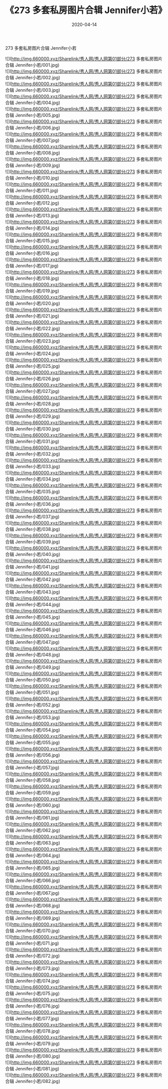 ﻿---
layout: post
title:  《273 多套私房图片合辑 Jennifer小若》
date:   2020-04-14
img: http://img.660000.xyz/Sharelink/秀人网/秀人网第01部分/273 多套私房图片合辑 Jennifer小若/000.jpg
categories: [美女, 清纯, 唯美]
---

273 多套私房图片合辑 Jennifer小若

  ![](http://img.660000.xyz/Sharelink/秀人网/秀人网第01部分/273 多套私房图片合辑 Jennifer小若/001.jpg) <br> ![](http://img.660000.xyz/Sharelink/秀人网/秀人网第01部分/273 多套私房图片合辑 Jennifer小若/002.jpg) <br> ![](http://img.660000.xyz/Sharelink/秀人网/秀人网第01部分/273 多套私房图片合辑 Jennifer小若/003.jpg) <br> ![](http://img.660000.xyz/Sharelink/秀人网/秀人网第01部分/273 多套私房图片合辑 Jennifer小若/004.jpg) <br> ![](http://img.660000.xyz/Sharelink/秀人网/秀人网第01部分/273 多套私房图片合辑 Jennifer小若/005.jpg) <br> ![](http://img.660000.xyz/Sharelink/秀人网/秀人网第01部分/273 多套私房图片合辑 Jennifer小若/006.jpg) <br> ![](http://img.660000.xyz/Sharelink/秀人网/秀人网第01部分/273 多套私房图片合辑 Jennifer小若/007.jpg) <br> ![](http://img.660000.xyz/Sharelink/秀人网/秀人网第01部分/273 多套私房图片合辑 Jennifer小若/008.jpg) <br> ![](http://img.660000.xyz/Sharelink/秀人网/秀人网第01部分/273 多套私房图片合辑 Jennifer小若/009.jpg) <br> ![](http://img.660000.xyz/Sharelink/秀人网/秀人网第01部分/273 多套私房图片合辑 Jennifer小若/010.jpg) <br> ![](http://img.660000.xyz/Sharelink/秀人网/秀人网第01部分/273 多套私房图片合辑 Jennifer小若/011.jpg) <br> ![](http://img.660000.xyz/Sharelink/秀人网/秀人网第01部分/273 多套私房图片合辑 Jennifer小若/012.jpg) <br> ![](http://img.660000.xyz/Sharelink/秀人网/秀人网第01部分/273 多套私房图片合辑 Jennifer小若/013.jpg) <br> ![](http://img.660000.xyz/Sharelink/秀人网/秀人网第01部分/273 多套私房图片合辑 Jennifer小若/014.jpg) <br> ![](http://img.660000.xyz/Sharelink/秀人网/秀人网第01部分/273 多套私房图片合辑 Jennifer小若/015.jpg) <br> ![](http://img.660000.xyz/Sharelink/秀人网/秀人网第01部分/273 多套私房图片合辑 Jennifer小若/016.jpg) <br> ![](http://img.660000.xyz/Sharelink/秀人网/秀人网第01部分/273 多套私房图片合辑 Jennifer小若/017.jpg) <br> ![](http://img.660000.xyz/Sharelink/秀人网/秀人网第01部分/273 多套私房图片合辑 Jennifer小若/018.jpg) <br> ![](http://img.660000.xyz/Sharelink/秀人网/秀人网第01部分/273 多套私房图片合辑 Jennifer小若/019.jpg) <br> ![](http://img.660000.xyz/Sharelink/秀人网/秀人网第01部分/273 多套私房图片合辑 Jennifer小若/020.jpg) <br> ![](http://img.660000.xyz/Sharelink/秀人网/秀人网第01部分/273 多套私房图片合辑 Jennifer小若/021.jpg) <br> ![](http://img.660000.xyz/Sharelink/秀人网/秀人网第01部分/273 多套私房图片合辑 Jennifer小若/022.jpg) <br> ![](http://img.660000.xyz/Sharelink/秀人网/秀人网第01部分/273 多套私房图片合辑 Jennifer小若/023.jpg) <br> ![](http://img.660000.xyz/Sharelink/秀人网/秀人网第01部分/273 多套私房图片合辑 Jennifer小若/024.jpg) <br> ![](http://img.660000.xyz/Sharelink/秀人网/秀人网第01部分/273 多套私房图片合辑 Jennifer小若/025.jpg) <br> ![](http://img.660000.xyz/Sharelink/秀人网/秀人网第01部分/273 多套私房图片合辑 Jennifer小若/026.jpg) <br> ![](http://img.660000.xyz/Sharelink/秀人网/秀人网第01部分/273 多套私房图片合辑 Jennifer小若/027.jpg) <br> ![](http://img.660000.xyz/Sharelink/秀人网/秀人网第01部分/273 多套私房图片合辑 Jennifer小若/028.jpg) <br> ![](http://img.660000.xyz/Sharelink/秀人网/秀人网第01部分/273 多套私房图片合辑 Jennifer小若/029.jpg) <br> ![](http://img.660000.xyz/Sharelink/秀人网/秀人网第01部分/273 多套私房图片合辑 Jennifer小若/030.jpg) <br> ![](http://img.660000.xyz/Sharelink/秀人网/秀人网第01部分/273 多套私房图片合辑 Jennifer小若/031.jpg) <br> ![](http://img.660000.xyz/Sharelink/秀人网/秀人网第01部分/273 多套私房图片合辑 Jennifer小若/032.jpg) <br> ![](http://img.660000.xyz/Sharelink/秀人网/秀人网第01部分/273 多套私房图片合辑 Jennifer小若/033.jpg) <br> ![](http://img.660000.xyz/Sharelink/秀人网/秀人网第01部分/273 多套私房图片合辑 Jennifer小若/034.jpg) <br> ![](http://img.660000.xyz/Sharelink/秀人网/秀人网第01部分/273 多套私房图片合辑 Jennifer小若/035.jpg) <br> ![](http://img.660000.xyz/Sharelink/秀人网/秀人网第01部分/273 多套私房图片合辑 Jennifer小若/036.jpg) <br> ![](http://img.660000.xyz/Sharelink/秀人网/秀人网第01部分/273 多套私房图片合辑 Jennifer小若/037.jpg) <br> ![](http://img.660000.xyz/Sharelink/秀人网/秀人网第01部分/273 多套私房图片合辑 Jennifer小若/038.jpg) <br> ![](http://img.660000.xyz/Sharelink/秀人网/秀人网第01部分/273 多套私房图片合辑 Jennifer小若/039.jpg) <br> ![](http://img.660000.xyz/Sharelink/秀人网/秀人网第01部分/273 多套私房图片合辑 Jennifer小若/040.jpg) <br> ![](http://img.660000.xyz/Sharelink/秀人网/秀人网第01部分/273 多套私房图片合辑 Jennifer小若/041.jpg) <br> ![](http://img.660000.xyz/Sharelink/秀人网/秀人网第01部分/273 多套私房图片合辑 Jennifer小若/042.jpg) <br> ![](http://img.660000.xyz/Sharelink/秀人网/秀人网第01部分/273 多套私房图片合辑 Jennifer小若/043.jpg) <br> ![](http://img.660000.xyz/Sharelink/秀人网/秀人网第01部分/273 多套私房图片合辑 Jennifer小若/044.jpg) <br> ![](http://img.660000.xyz/Sharelink/秀人网/秀人网第01部分/273 多套私房图片合辑 Jennifer小若/045.jpg) <br> ![](http://img.660000.xyz/Sharelink/秀人网/秀人网第01部分/273 多套私房图片合辑 Jennifer小若/046.jpg) <br> ![](http://img.660000.xyz/Sharelink/秀人网/秀人网第01部分/273 多套私房图片合辑 Jennifer小若/047.jpg) <br> ![](http://img.660000.xyz/Sharelink/秀人网/秀人网第01部分/273 多套私房图片合辑 Jennifer小若/048.jpg) <br> ![](http://img.660000.xyz/Sharelink/秀人网/秀人网第01部分/273 多套私房图片合辑 Jennifer小若/049.jpg) <br> ![](http://img.660000.xyz/Sharelink/秀人网/秀人网第01部分/273 多套私房图片合辑 Jennifer小若/050.jpg) <br> ![](http://img.660000.xyz/Sharelink/秀人网/秀人网第01部分/273 多套私房图片合辑 Jennifer小若/051.jpg) <br> ![](http://img.660000.xyz/Sharelink/秀人网/秀人网第01部分/273 多套私房图片合辑 Jennifer小若/052.jpg) <br> ![](http://img.660000.xyz/Sharelink/秀人网/秀人网第01部分/273 多套私房图片合辑 Jennifer小若/053.jpg) <br> ![](http://img.660000.xyz/Sharelink/秀人网/秀人网第01部分/273 多套私房图片合辑 Jennifer小若/054.jpg) <br> ![](http://img.660000.xyz/Sharelink/秀人网/秀人网第01部分/273 多套私房图片合辑 Jennifer小若/055.jpg) <br> ![](http://img.660000.xyz/Sharelink/秀人网/秀人网第01部分/273 多套私房图片合辑 Jennifer小若/056.jpg) <br> ![](http://img.660000.xyz/Sharelink/秀人网/秀人网第01部分/273 多套私房图片合辑 Jennifer小若/057.jpg) <br> ![](http://img.660000.xyz/Sharelink/秀人网/秀人网第01部分/273 多套私房图片合辑 Jennifer小若/058.jpg) <br> ![](http://img.660000.xyz/Sharelink/秀人网/秀人网第01部分/273 多套私房图片合辑 Jennifer小若/059.jpg) <br> ![](http://img.660000.xyz/Sharelink/秀人网/秀人网第01部分/273 多套私房图片合辑 Jennifer小若/060.jpg) <br> ![](http://img.660000.xyz/Sharelink/秀人网/秀人网第01部分/273 多套私房图片合辑 Jennifer小若/061.jpg) <br> ![](http://img.660000.xyz/Sharelink/秀人网/秀人网第01部分/273 多套私房图片合辑 Jennifer小若/062.jpg) <br> ![](http://img.660000.xyz/Sharelink/秀人网/秀人网第01部分/273 多套私房图片合辑 Jennifer小若/063.jpg) <br> ![](http://img.660000.xyz/Sharelink/秀人网/秀人网第01部分/273 多套私房图片合辑 Jennifer小若/064.jpg) <br> ![](http://img.660000.xyz/Sharelink/秀人网/秀人网第01部分/273 多套私房图片合辑 Jennifer小若/065.jpg) <br> ![](http://img.660000.xyz/Sharelink/秀人网/秀人网第01部分/273 多套私房图片合辑 Jennifer小若/066.jpg) <br> ![](http://img.660000.xyz/Sharelink/秀人网/秀人网第01部分/273 多套私房图片合辑 Jennifer小若/067.jpg) <br> ![](http://img.660000.xyz/Sharelink/秀人网/秀人网第01部分/273 多套私房图片合辑 Jennifer小若/068.jpg) <br> ![](http://img.660000.xyz/Sharelink/秀人网/秀人网第01部分/273 多套私房图片合辑 Jennifer小若/069.jpg) <br> ![](http://img.660000.xyz/Sharelink/秀人网/秀人网第01部分/273 多套私房图片合辑 Jennifer小若/070.jpg) <br> ![](http://img.660000.xyz/Sharelink/秀人网/秀人网第01部分/273 多套私房图片合辑 Jennifer小若/071.jpg) <br> ![](http://img.660000.xyz/Sharelink/秀人网/秀人网第01部分/273 多套私房图片合辑 Jennifer小若/072.jpg) <br> ![](http://img.660000.xyz/Sharelink/秀人网/秀人网第01部分/273 多套私房图片合辑 Jennifer小若/073.jpg) <br> ![](http://img.660000.xyz/Sharelink/秀人网/秀人网第01部分/273 多套私房图片合辑 Jennifer小若/074.jpg) <br> ![](http://img.660000.xyz/Sharelink/秀人网/秀人网第01部分/273 多套私房图片合辑 Jennifer小若/075.jpg) <br> ![](http://img.660000.xyz/Sharelink/秀人网/秀人网第01部分/273 多套私房图片合辑 Jennifer小若/076.jpg) <br> ![](http://img.660000.xyz/Sharelink/秀人网/秀人网第01部分/273 多套私房图片合辑 Jennifer小若/077.jpg) <br> ![](http://img.660000.xyz/Sharelink/秀人网/秀人网第01部分/273 多套私房图片合辑 Jennifer小若/078.jpg) <br> ![](http://img.660000.xyz/Sharelink/秀人网/秀人网第01部分/273 多套私房图片合辑 Jennifer小若/079.jpg) <br> ![](http://img.660000.xyz/Sharelink/秀人网/秀人网第01部分/273 多套私房图片合辑 Jennifer小若/080.jpg) <br> ![](http://img.660000.xyz/Sharelink/秀人网/秀人网第01部分/273 多套私房图片合辑 Jennifer小若/081.jpg) <br> ![](http://img.660000.xyz/Sharelink/秀人网/秀人网第01部分/273 多套私房图片合辑 Jennifer小若/082.jpg) <br>